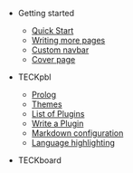 - Getting started

  - [Quick Start](/de/quickstart "Quick Start")
  - [Writing more pages](more-pages.md)
  - [Custom navbar](custom-navbar.md)
  - [Cover page](cover.md)

- TECKpbl

  - [Prolog](/de/pbl/)
  - [Themes](themes.md)
  - [List of Plugins](plugins.md)
  - [Write a Plugin](write-a-plugin.md)
  - [Markdown configuration](markdown.md)
  - [Language highlighting](language-highlight.md)

- TECKboard